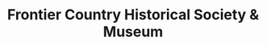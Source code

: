 ---
layout: repo
title: "Frontier Country Historical Society & Museum"
id: 24278
permalink: repos/24278/
---